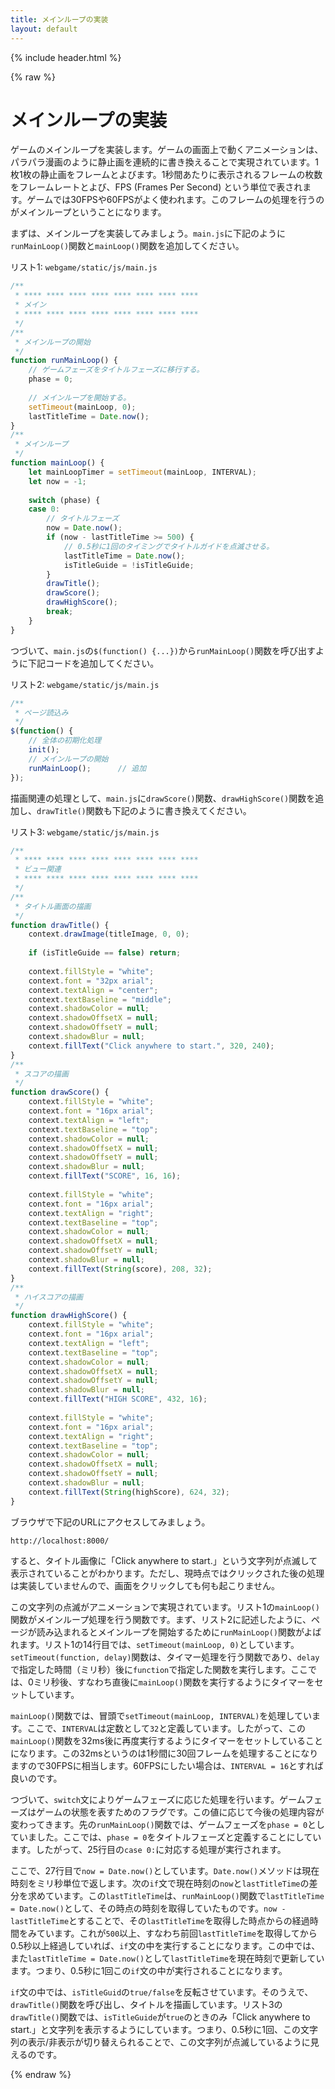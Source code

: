 ```yaml
---
title: メインループの実装
layout: default
---
```


{% include header.html %}

{% raw %}

# メインループの実装

ゲームのメインループを実装します。ゲームの画面上で動くアニメーションは、パラパラ漫画のように静止画を連続的に書き換えることで実現されています。1枚1枚の静止画をフレームとよびます。1秒間あたりに表示されるフレームの枚数をフレームレートとよび、FPS (Frames Per Second) という単位で表されます。ゲームでは30FPSや60FPSがよく使われます。このフレームの処理を行うのがメインループということになります。

まずは、メインループを実装してみましょう。`main.js`に下記のように`runMainLoop()`関数と`mainLoop()`関数を追加してください。

リスト1: `webgame/static/js/main.js`
```js
/**
 * **** **** **** **** **** **** **** ****
 * メイン
 * **** **** **** **** **** **** **** ****
 */
/**
 * メインループの開始
 */
function runMainLoop() {
    // ゲームフェーズをタイトルフェーズに移行する。
    phase = 0;
 
    // メインループを開始する。
    setTimeout(mainLoop, 0);
    lastTitleTime = Date.now();
}
/**
 * メインループ
 */
function mainLoop() {
    let mainLoopTimer = setTimeout(mainLoop, INTERVAL);
    let now = -1;
 
    switch (phase) {
    case 0:
        // タイトルフェーズ
        now = Date.now();
        if (now - lastTitleTime >= 500) {
            // 0.5秒に1回のタイミングでタイトルガイドを点滅させる。
            lastTitleTime = Date.now();
            isTitleGuide = !isTitleGuide;
        }
        drawTitle();
        drawScore();
        drawHighScore();
        break;
    }
}
```

つづいて、`main.js`の`$(function() {...})`から`runMainLoop()`関数を呼び出すように下記コードを追加してください。

リスト2: `webgame/static/js/main.js`
```js
/**
 * ページ読込み
 */
$(function() {
    // 全体の初期化処理
    init();
    // メインループの開始
    runMainLoop();      // 追加
});
```

描画関連の処理として、`main.js`に`drawScore()`関数、`drawHighScore()`関数を追加し、`drawTitle()`関数も下記のように書き換えてください。

リスト3: `webgame/static/js/main.js`
```js
/**
 * **** **** **** **** **** **** **** ****
 * ビュー関連
 * **** **** **** **** **** **** **** ****
 */
/**
 * タイトル画面の描画
 */
function drawTitle() {
    context.drawImage(titleImage, 0, 0);
 
    if (isTitleGuide == false) return;
 
    context.fillStyle = "white";
    context.font = "32px arial";
    context.textAlign = "center";
    context.textBaseline = "middle";
    context.shadowColor = null;
    context.shadowOffsetX = null;
    context.shadowOffsetY = null;
    context.shadowBlur = null;
    context.fillText("Click anywhere to start.", 320, 240);
}
/**
 * スコアの描画
 */
function drawScore() {
    context.fillStyle = "white";
    context.font = "16px arial";
    context.textAlign = "left";
    context.textBaseline = "top";
    context.shadowColor = null;
    context.shadowOffsetX = null;
    context.shadowOffsetY = null;
    context.shadowBlur = null;
    context.fillText("SCORE", 16, 16);
 
    context.fillStyle = "white";
    context.font = "16px arial";
    context.textAlign = "right";
    context.textBaseline = "top";
    context.shadowColor = null;
    context.shadowOffsetX = null;
    context.shadowOffsetY = null;
    context.shadowBlur = null;
    context.fillText(String(score), 208, 32);
}
/**
 * ハイスコアの描画
 */
function drawHighScore() {
    context.fillStyle = "white";
    context.font = "16px arial";
    context.textAlign = "left";
    context.textBaseline = "top";
    context.shadowColor = null;
    context.shadowOffsetX = null;
    context.shadowOffsetY = null;
    context.shadowBlur = null;
    context.fillText("HIGH SCORE", 432, 16);
 
    context.fillStyle = "white";
    context.font = "16px arial";
    context.textAlign = "right";
    context.textBaseline = "top";
    context.shadowColor = null;
    context.shadowOffsetX = null;
    context.shadowOffsetY = null;
    context.shadowBlur = null;
    context.fillText(String(highScore), 624, 32);
}
```

ブラウザで下記のURLにアクセスしてみましょう。

`http://localhost:8000/`

すると、タイトル画像に「Click anywhere to start.」という文字列が点滅して表示されていることがわかります。ただし、現時点ではクリックされた後の処理は実装していませんので、画面をクリックしても何も起こりません。

この文字列の点滅がアニメーションで実現されています。リスト1の`mainLoop()`関数がメインループ処理を行う関数です。まず、リスト2に記述したように、ページが読み込まれるとメインループを開始するために`runMainLoop()`関数がよばれます。リスト1の14行目では、`setTimeout(mainLoop, 0)`としています。`setTimeout(function, delay)`関数は、タイマー処理を行う関数であり、`delay`で指定した時間（ミリ秒）後に`function`で指定した関数を実行します。ここでは、0ミリ秒後、すなわち直後に`mainLoop()`関数を実行するようにタイマーをセットしています。

`mainLoop()`関数では、冒頭で`setTimeout(mainLoop, INTERVAL)`を処理しています。ここで、`INTERVAL`は定数として`32`と定義しています。したがって、この`mainLoop()`関数を32ms後に再度実行するようにタイマーをセットしていることになります。この32msというのは1秒間に30回フレームを処理することになりますので30FPSに相当します。60FPSにしたい場合は、`INTERVAL = 16`とすれば良いのです。

つづいて、`switch`文によりゲームフェーズに応じた処理を行います。ゲームフェーズはゲームの状態を表すためのフラグです。この値に応じて今後の処理内容が変わってきます。先の`runMainLoop()`関数では、ゲームフェーズを`phase = 0`としていました。ここでは、`phase = 0`をタイトルフェーズと定義することにしています。したがって、25行目の`case 0:`に対応する処理が実行されます。

ここで、27行目で`now = Date.now()`としています。`Date.now()`メソッドは現在時刻をミリ秒単位で返します。次の`if`文で現在時刻の`now`と`lastTitleTime`の差分を求めています。この`lastTitleTime`は、`runMainLoop()`関数で`lastTitleTime = Date.now()`として、その時点の時刻を取得していたものです。`now - lastTitleTime`とすることで、その`lastTitleTime`を取得した時点からの経過時間をみています。これが`500`以上、すなわち前回`lastTitleTime`を取得してから0.5秒以上経過していれば、`if`文の中を実行することになります。この中では、また`lastTitleTime = Date.now()`として`lastTitleTime`を現在時刻で更新しています。つまり、0.5秒に1回この`if`文の中が実行されることになります。

`if`文の中では、`isTitleGuid`の`true/false`を反転させています。そのうえで、`drawTitle()`関数を呼び出し、タイトルを描画しています。リスト3の`drawTitle()`関数では、`isTitleGuide`が`true`のときのみ「Click anywhere to start.」と文字列を表示するようにしています。つまり、0.5秒に1回、この文字列の表示/非表示が切り替えられることで、この文字列が点滅しているように見えるのです。

{% endraw %}
